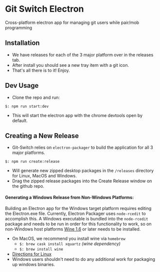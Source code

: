 # Git Switch Electron
Cross-platform electron app for managing git users while pair/mob programming


## Installation
* We have releases for each of the 3 major platform over in the releases tab.
* After install you should see a new tray item with a git icon.
* That's all there is to it! Enjoy.

## Dev Usage
* Clone the repo and run:
```
$: npm run start:dev
```
* This will start the electron app with the chrome devtools open by default.

## Creating a New Release
* Git-Switch relies on `electron-packager` to build the application for all 3 major platforms.
```
$: npm run create:release
```
* Will generate new zipped desktop packages in the `/releases` directory for Linux, MacOS and Windows.
* Drag the zipped release packages into the Create Release window on the github repo.
#### Generating a Windows Release from Non-Windows Platforms:
Building an Electron app for the Windows target platform requires editing the Electron.exe file.
Currently, Electron Packager uses `node-rcedit` to accomplish this.
A Windows executable is bundled into the `node-rcedit` package and needs to be run in order for this functionality to work, so on non-Windows host platforms [Wine 1.6](https://www.winehq.org/) or later needs to be installed.
* On MacOS, we recommend you install wine via `homebrew`
    * `$: brew cask install xquartz` _(wine dependency)_
    * `$: brew install wine`
* [Directions for Linux](hhttps://www.winehq.org/download)
* Windows users shouldn't need to do any additional work for packaging up windows binaries.

